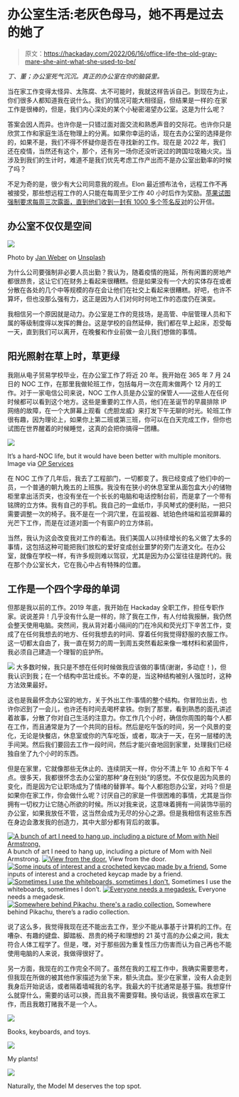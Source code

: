 # 办公室生活:老灰色母马，她不再是过去的她了

> 原文：<https://hackaday.com/2022/06/16/office-life-the-old-gray-mare-she-aint-what-she-used-to-be/>

*丁、董；办公室死气沉沉。真正的办公室在你的脑袋里。*

当在家工作变得太怪异、太陈腐、太不可能时，我就这样告诉自己。到现在为止，你们很多人都知道我在说什么。我们的情况可能大相径庭，但结果是一样的:在家工作是很棒的，但是，我们内心深处的某个小秘密渴望办公室。这是为什么呢？

答案会因人而异。也许你是一只错过面对面交流和熟悉声音的交际花。也许你只是欣赏工作和家庭生活在物理上的分离。如果你幸运的话，现在去办公室的选择是你的，如果不是，我们不得不怀疑你是否在寻找新的工作。现在是 2022 年，我们还在疫情，当然还有这个，那个，还有另一场你还没听说过的跨国垃圾箱火灾。当涉及到我们的生计时，难道不是我们优先考虑工作产出而不是办公室出勤率的时候了吗？

不足为奇的是，很少有大公司同意我的观点。Elon 最近颁布法令，远程工作不再被接受，那些想远程工作的人只能在每周至少工作 40 小时后作为奖励。[苹果试图强制要求每周三次露面，直到他们收到一封有 1000 多个签名反对](https://www.npr.org/2022/06/05/1102744672/remote-work-from-home-return-to-office-covid-pandemic-workers-apple-google)的公开信。

## 办公室不仅仅是空间

[![](img/be838619b84dc0f49a85ac03a2748a56.png)](https://hackaday.com/wp-content/uploads/2022/06/jan-weber-yVbPfo7jtMA-unsplash.jpg)

Photo by [Jan Weber](https://unsplash.com/@itsjanweber?utm_source=unsplash&utm_medium=referral&utm_content=creditCopyText) on [Unsplash](https://unsplash.com/s/photos/office-buildings?utm_source=unsplash&utm_medium=referral&utm_content=creditCopyText)

为什么公司要强制非必要人员出勤？我认为，随着疫情的拖延，所有闲置的房地产都很昂贵，这让它们在财务上看起来很糟糕。但是如果没有一个大的实体存在或者分散在各处的几个中等规模的存在会让他们在社交上看起来很糟糕。好吧，也许不算坏，但也没那么强有力，这正是因为人们对何时何地工作的态度仍在演变。

我相信另一个原因就是动力。办公室是工作的竞技场，是高管、中层管理人员和下属的等级制度得以发挥的舞台。这是学校的自然延伸，我们都在早上起床，忍受每一天，直到我们可以离开，在晚餐和作业前做一会儿我们想做的事情。

## 阳光照射在草上时，草更绿

我刚从电子贸易学校毕业，在办公室工作了将近 20 年。我开始在 365 年 7 月 24 日的 NOC 工作，在那里我做轮班工作，包括每月一次在周末做两个 12 月的工作。对于一家电信公司来说，NOC 工作人员是办公室的保管人——这些人在任何时候都可以看到这个地方。这些是重要的工作人员，他们在圣诞节的早晨排除 IP 网络的故障，在一个大屏幕上观看《虎胆龙威》来打发下午无聊的时光。轮班工作很有趣，因为理论上，如果你上第二班或第三班，你可以在白天完成工作，但你也试图在世界醒着的时候睡觉，这真的会把你搞得一团糟。

[![](img/ac5b1e7f8f6382bcb9d9ed1dc8b43aab.png)](https://hackaday.com/wp-content/uploads/2022/06/NOC-Network-Operations-Center.jpg)

It’s a hard-NOC life, but it would have been better with multiple monitors. Image via [OP Services](https://www.opservices.com/what-it-infrastructure-remote-monitoring-noc-is/)

在 NOC 工作了几年后，我去了工程部门，一切都变了。我已经变成了他们中的一员，一个普通的朝九晚五的上班族。我没有在狭小的休息室里从面包盒大小的储物柜里拿出活页夹，也没有坐在一个长长的电脑和电话控制台前，而是拿了一个带有铭牌的立方体。我有自己的手机。我自己的一盒纸巾，手风琴式的便利贴，一把只需要调整一次的椅子。我不是在一个洞穴里，在监视器、琥珀色终端和监视屏幕的光芒下工作，而是在过道对面一个有窗户的立方体前。

当然，我认为这会改变我对工作的看法。我们美国人以持续增长的名义做了太多的事情，这包括这种可能把我们放松的爱好变成创业噩梦的旁门左道文化。在办公室，就像在学校一样，有许多规则难以驾驭，尤其是因为办公室往往是跨代的。我在那个办公室长大，它在我心中占有特殊的位置。

## 工作是一个四个字母的单词

但那是我以前的工作。2019 年底，我开始在 Hackaday 全职工作，担任专职作家。说说差异！几乎没有什么是一样的，除了我在工作，有人付给我报酬，我仍然会整天使用电脑。突然间，我从背对着小隔间的门在冷风和荧光灯下辛苦工作，变成了在任何我想去的地方、任何我想去的时间、穿着任何我觉得舒服的衣服工作。这一切都太自由了，我一直在努力的周一到周五突然看起来像一堆材料和紧固件，我必须自己建造一个理智的庇护所。

[![](img/045b8b46eea0deeb6a9b3607556ebc4b.png)](https://hackaday.com/wp-content/uploads/2022/06/cry.jpg) 大多数时候，我只是不想在任何时候做我应该做的事情(谢谢，多动症！)，但我认识到我；在一个结构中茁壮成长。不幸的是，当这种结构被别人强加时，这种方法效果最好。

这也是我最怀念办公室的地方，关于外出工作:事情的整个结构。你冒险出去，也许你迟到了一会儿，也许还有时间去喝杯拿铁。你到了那里，看到熟悉的面孔讲述着故事，分散了你对自己生活的注意力。你工作几个小时，确信你周围的每个人都在工作，而且通常是为了一个共同的目标。然后是吃午饭的时间，另一个风景的变化，无论是快餐店，休息室或你的汽车吃饭，或者，取决于一天，在另一层楼的洗手间哭。然后我们要回去工作一段时间，然后才能兴奋地回到家里，处理我们已经独自坐了九个小时的东西。

但是在家里，它就像那些无休止的、连续阴天一样，你分不清上午 10 点和下午 4 点。很多天，我都很怀念去办公室的那种“身在别处”的感觉。不仅仅是因为风景的变化，而是因为它让职场成为了情绪的替罪羊。每个人都抱怨办公室，对吗？但是如果你在家工作，你会做什么呢？讨厌自己的家是一件很困难的事情，尤其是当你拥有一切权力让它随心所欲的时候。所以对我来说，这意味着拥有一间装饰华丽的办公室，如果我放任不管，这当然会成为无尽的分心之源。但是我相信有这些东西在身边会激发我的创造力，其中大部分都有背后的故事。

 [![A bunch of art I need to hang up, including a picture of Mom with Neil Armstrong.](img/2215358c22af709886ad067337008a1d.png "20220614_170303")](https://hackaday.com/2022/06/16/office-life-the-old-gray-mare-she-aint-what-she-used-to-be/20220614_170303/) A bunch of art I need to hang up, including a picture of Mom with Neil Armstrong. [![View from the door.](img/ebd072fa73f89fe9830fedf813c04056.png "20220615_122757")](https://hackaday.com/2022/06/16/office-life-the-old-gray-mare-she-aint-what-she-used-to-be/20220615_122757/) View from the door. [![Some inputs of interest and a crocheted keycap made by a friend.](img/0896ecee47ab5ff8595ecb1053475c94.png "20220614_170358")](https://hackaday.com/2022/06/16/office-life-the-old-gray-mare-she-aint-what-she-used-to-be/20220614_170358/) Some inputs of interest and a crocheted keycap made by a friend. [![Sometimes I use the whiteboards, sometimes I don't.](img/15f9aaf9966f8831a1d9f51869d98b5d.png "20220614_170456")](https://hackaday.com/2022/06/16/office-life-the-old-gray-mare-she-aint-what-she-used-to-be/20220614_170456/) Sometimes I use the whiteboards, sometimes I don’t. [![Everyone needs a megadesk.](img/b585974b660ce875576908af6fe8e35f.png "20220614_112841")](https://hackaday.com/2022/06/16/office-life-the-old-gray-mare-she-aint-what-she-used-to-be/20220614_112841/) Everyone needs a megadesk. [![Somewhere behind Pikachu, there's a radio collection.](img/d67bb3aa5b7fdbda60c900f1e97994dc.png "20220614_170430")](https://hackaday.com/2022/06/16/office-life-the-old-gray-mare-she-aint-what-she-used-to-be/20220614_170430/) Somewhere behind Pikachu, there’s a radio collection.

说了这么多，我觉得我现在还不能出去工作，至少不能从事基于计算机的工作。在嘈杂、有趣的键盘、脚踏板、昂贵的椅子和理想的 21 英寸高的办公桌之间，我太符合人体工程学了。但是，嘿，对于那些因为重复性压力伤害而认为自己再也不能使用电脑的人来说，我做得很好了。

另一方面，我现在的工作完全不同了。虽然在我的工程工作中，我确实需要思考，但我现在所做的被其他作家描述为坐下来，额头流血。至少在家里，没有人会走到我身后开始说话，或者隔着墙喊我的名字。我最大的干扰通常是基于猫。我想穿什么就穿什么，需要的话可以换，而且我不需要穿鞋。换句话说，我很喜欢在家工作，而且我敢打赌我不是一个人。

[![](img/b5cf7ec60857c43d29dfe55cbd8ef480.png)](https://hackaday.com/2022/06/16/office-life-the-old-gray-mare-she-aint-what-she-used-to-be/20220614_170550/)

Books, keyboards, and toys.

[![](img/04942093dba3ffca47de4dde1b7face1.png)](https://hackaday.com/2022/06/16/office-life-the-old-gray-mare-she-aint-what-she-used-to-be/20220614_170538/)

My plants!

[![](img/b8f0133af292b13c4965f996ff0da27a.png)](https://hackaday.com/2022/06/16/office-life-the-old-gray-mare-she-aint-what-she-used-to-be/20220614_170335/)

Naturally, the Model M deserves the top spot.